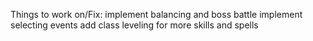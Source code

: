 Things to work on/Fix:
implement balancing and boss battle
implement selecting events
add class leveling for more skills and spells